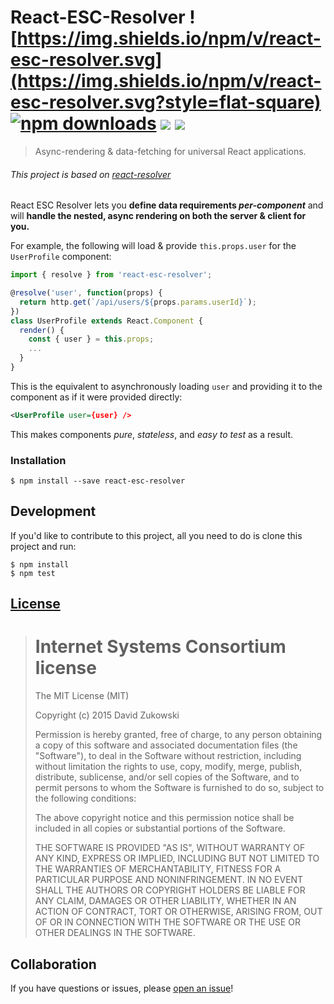 # React-ESC-Resolver ![https://img.shields.io/npm/v/react-esc-resolver.svg](https://img.shields.io/npm/v/react-esc-resolver.svg?style=flat-square) [![npm downloads](https://img.shields.io/npm/dt/react-esc-resolver.svg?maxAge=2592000&style=flat-square)](https://npm-stat.com/charts.html?package=react-esc-resolver) [![](https://img.shields.io/github/issues-raw/tripss/react-esc-resolver.svg?style=flat-square)](https://github.com/tripss/react-esc-resolver/issues) [![](https://img.shields.io/david/tripss/react-esc-resolver.svg?style=flat-square)](https://david-dm.org/tripss/react-esc-resolver#info=dependencies)

> Async-rendering & data-fetching for universal React applications.

###### This project is based on [react-resolver](https://github.com/ericclemmons/react-resolver)
React ESC Resolver lets you **define data requirements _per-component_**
and will **handle the nested, async rendering on both the server & client for you.**

For example, the following will load & provide `this.props.user` for the
`UserProfile` component:

```js
import { resolve } from 'react-esc-resolver';

@resolve('user', function(props) {
  return http.get(`/api/users/${props.params.userId}`);
})
class UserProfile extends React.Component {
  render() {
    const { user } = this.props;
    ...
  }
}
```

This is the equivalent to asynchronously loading `user` and providing it to
the component as if it were provided directly:

```xml
<UserProfile user={user} />
```

This makes components _pure_, _stateless_, and _easy to test_ as a result.


### Installation
```shell
$ npm install --save react-esc-resolver
```

## Development

If you'd like to contribute to this project, all you need to do is clone
this project and run:

```shell
$ npm install
$ npm test
```

## [License](https://github.com/tripss/react-esc-resolver/blob/master/LICENSE)

> Internet Systems Consortium license
> ===================================
>
> The MIT License (MIT)
>  
> Copyright (c) 2015 David Zukowski
>  
> Permission is hereby granted, free of charge, to any person obtaining a copy
> of this software and associated documentation files (the "Software"), to deal
> in the Software without restriction, including without limitation the rights
> to use, copy, modify, merge, publish, distribute, sublicense, and/or sell
> copies of the Software, and to permit persons to whom the Software is
> furnished to do so, subject to the following conditions:
>  
> The above copyright notice and this permission notice shall be included in all
> copies or substantial portions of the Software.
>  
> THE SOFTWARE IS PROVIDED "AS IS", WITHOUT WARRANTY OF ANY KIND, EXPRESS OR
> IMPLIED, INCLUDING BUT NOT LIMITED TO THE WARRANTIES OF MERCHANTABILITY,
> FITNESS FOR A PARTICULAR PURPOSE AND NONINFRINGEMENT. IN NO EVENT SHALL THE
> AUTHORS OR COPYRIGHT HOLDERS BE LIABLE FOR ANY CLAIM, DAMAGES OR OTHER
> LIABILITY, WHETHER IN AN ACTION OF CONTRACT, TORT OR OTHERWISE, ARISING FROM,
> OUT OF OR IN CONNECTION WITH THE SOFTWARE OR THE USE OR OTHER DEALINGS IN THE
> SOFTWARE.

## Collaboration

If you have questions or issues, please [open an issue](https://github.com/TriPSs/react-esc-resolver/issues)!